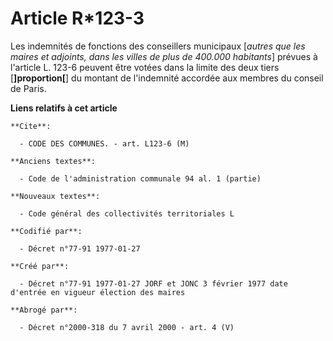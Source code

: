 # Article R*123-3

Les indemnités de fonctions des conseillers municipaux [*autres que les maires et adjoints, dans les villes de plus de
400.000 habitants*] prévues à l'article L. 123-6 peuvent être votées dans la limite des deux tiers [**]proportion[**] du
montant de l'indemnité accordée aux membres du conseil de Paris.

**Liens relatifs à cet article**

	**Cite**:

	  - CODE DES COMMUNES. - art. L123-6 (M)

	**Anciens textes**:

	  - Code de l'administration communale 94 al. 1 (partie)

	**Nouveaux textes**:

	  - Code général des collectivités territoriales L

	**Codifié par**:

	  - Décret n°77-91 1977-01-27

	**Créé par**:

	  - Décret n°77-91 1977-01-27 JORF et JONC 3 février 1977 date d'entrée en vigueur élection des maires

	**Abrogé par**:

	  - Décret n°2000-318 du 7 avril 2000 - art. 4 (V)
